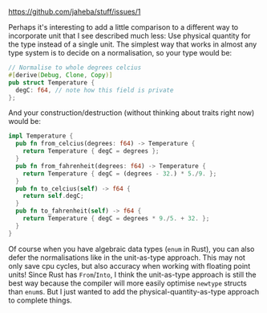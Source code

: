 https://github.com/jaheba/stuff/issues/1

Perhaps it's interesting to add a little comparison to a different way to incorporate unit that I see described much less: Use physical quantity for the type instead of a single unit. The simplest way that works in almost any type system is to decide on a normalisation, so your type would be:

```rust
// Normalise to whole degrees celcius
#[derive(Debug, Clone, Copy)]
pub struct Temperature {
  degC: f64, // note how this field is private
};
```

And your construction/destruction (without thinking about traits right now) would be:

```rust
impl Temperature {
  pub fn from_celcius(degrees: f64) -> Temperature {
    return Temperature { degC = degrees };
  }
  pub fn from_fahrenheit(degrees: f64) -> Temperature {
    return Temperature { degC = (degrees - 32.) * 5./9. };
  }
  pub fn to_celcius(self) -> f64 {
    return self.degC;
  }
  pub fn to_fahrenheit(self) -> f64 {
    return Temperature { degC = degrees * 9./5. + 32. };
  }
}
```

Of course when you have algebraic data types (`enum` in Rust), you can also defer the normalisations like in the unit-as-type approach. This may not only save cpu cycles, but also accuracy when working with floating point units!
Since Rust has `From`/`Into`, I think the unit-as-type approach is still the best way because the compiler will more easily optimise `newtype` structs than `enum`s. But I just wanted to add the physical-quantity-as-type approach to complete things. 
